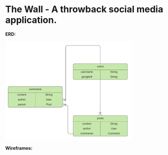 # The Wall - A throwback social media application.

**ERD:** 

<img src="https://github.com/gregwebb/the-wall/blob/main/public/images/erd.png?raw=true" width=400px alt="ERD">

**Wireframes:** 
